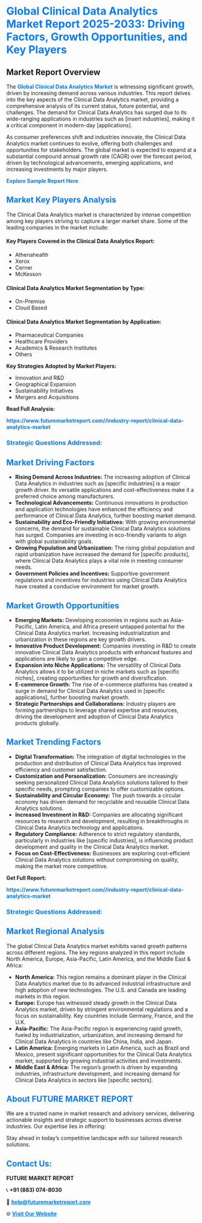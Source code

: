 <h1 style="color: #007BFF;">Global Clinical Data Analytics Market Report 2025-2033: Driving Factors, Growth Opportunities, and Key Players</h1>

<section id="overview">
<h2>Market Report Overview</h2>
<p>The <a href="https://www.futuremarketreport.com//industry-report/clinical-data-analytics-market" style="color: #007BFF; text-decoration: none;"><strong>Global Clinical Data Analytics Market</strong></a> is witnessing significant growth, driven by increasing demand across various industries. This report delves into the key aspects of the Clinical Data Analytics market, providing a comprehensive analysis of its current status, future potential, and challenges. The demand for Clinical Data Analytics has surged due to its wide-ranging applications in industries such as [insert industries], making it a critical component in modern-day [applications].</p>
<p>As consumer preferences shift and industries innovate, the Clinical Data Analytics market continues to evolve, offering both challenges and opportunities for stakeholders. The global market is expected to expand at a substantial compound annual growth rate (CAGR) over the forecast period, driven by technological advancements, emerging applications, and increasing investments by major players.</p>
</section>

<section id="overview">
<p><a href="https://www.futuremarketreport.com//request-sample/reportId=77056" style="color: #007BFF; text-decoration: none;"><strong>Explore Sample Report Here</strong></a></p>
</section>

<section id="key-players">
<h2 style="color: #007BFF;">Market Key Players Analysis</h2>
<p>The Clinical Data Analytics market is characterized by intense competition among key players striving to capture a larger market share. Some of the leading companies in the market include:</p>
<h4>Key Players Covered in the Clinical Data Analytics Report:</h4>
<ul><li>Athenahealth</li><li>Xerox</li><li>Cerner</li><li>McKesson</li></ul>
<h4>Clinical Data Analytics Market Segmentation by Type:</h4>
<ul><li>On-Premise</li><li>Cloud Based</li></ul>

<h4>Clinical Data Analytics Market Segmentation by Application:</h4>
<ul><li>Pharmaceutical Companies</li><li>Healthcare Providers</li><li>Academics &amp; Research Institutes</li><li>Others</li></ul>
<p><strong>Key Strategies Adopted by Market Players:</strong></p>
<ul>
<li>Innovation and R&D</li>
<li>Geographical Expansion</li>
<li>Sustainability Initiatives</li>
<li>Mergers and Acquisitions</li>
</ul>
</section>

<section>
<p><strong>Read Full Analysis: </strong></p><a href="https://www.futuremarketreport.com//industry-report/clinical-data-analytics-market" style="color: #007BFF; text-decoration: none;"><strong>https://www.futuremarketreport.com//industry-report/clinical-data-analytics-market</strong></a>
<h3 style="color: #007BFF;">Strategic Questions Addressed:</h3>
</section>

<section id="driving-factors">
<h2 style="color: #007BFF;">Market Driving Factors</h2>
<ul>
<li><strong>Rising Demand Across Industries:</strong> The increasing adoption of Clinical Data Analytics in industries such as [specific industries] is a major growth driver. Its versatile applications and cost-effectiveness make it a preferred choice among manufacturers.</li>
<li><strong>Technological Advancements:</strong> Continuous innovations in production and application technologies have enhanced the efficiency and performance of Clinical Data Analytics, further boosting market demand.</li>
<li><strong>Sustainability and Eco-Friendly Initiatives:</strong> With growing environmental concerns, the demand for sustainable Clinical Data Analytics solutions has surged. Companies are investing in eco-friendly variants to align with global sustainability goals.</li>
<li><strong>Growing Population and Urbanization:</strong> The rising global population and rapid urbanization have increased the demand for [specific products], where Clinical Data Analytics plays a vital role in meeting consumer needs.</li>
<li><strong>Government Policies and Incentives:</strong> Supportive government regulations and incentives for industries using Clinical Data Analytics have created a conducive environment for market growth.</li>
</ul>
</section>

<section id="growth-opportunities">
<h2 style="color: #007BFF;">Market Growth Opportunities</h2>
<ul>
<li><strong>Emerging Markets:</strong> Developing economies in regions such as Asia-Pacific, Latin America, and Africa present untapped potential for the Clinical Data Analytics market. Increasing industrialization and urbanization in these regions are key growth drivers.</li>
<li><strong>Innovative Product Development:</strong> Companies investing in R&D to create innovative Clinical Data Analytics products with enhanced features and applications are likely to gain a competitive edge.</li>
<li><strong>Expansion into Niche Applications:</strong> The versatility of Clinical Data Analytics allows it to be utilized in niche markets such as [specific niches], creating opportunities for growth and diversification.</li>
<li><strong>E-commerce Growth:</strong> The rise of e-commerce platforms has created a surge in demand for Clinical Data Analytics used in [specific applications], further boosting market growth.</li>
<li><strong>Strategic Partnerships and Collaborations:</strong> Industry players are forming partnerships to leverage shared expertise and resources, driving the development and adoption of Clinical Data Analytics products globally.</li>
</ul>
</section>

<section id="trending-factors">
<h2 style="color: #007BFF;">Market Trending Factors</h2>
<ul>
<li><strong>Digital Transformation:</strong> The integration of digital technologies in the production and distribution of Clinical Data Analytics has improved efficiency and customer satisfaction.</li>
<li><strong>Customization and Personalization:</strong> Consumers are increasingly seeking personalized Clinical Data Analytics solutions tailored to their specific needs, prompting companies to offer customizable options.</li>
<li><strong>Sustainability and Circular Economy:</strong> The push towards a circular economy has driven demand for recyclable and reusable Clinical Data Analytics solutions.</li>
<li><strong>Increased Investment in R&D:</strong> Companies are allocating significant resources to research and development, resulting in breakthroughs in Clinical Data Analytics technology and applications.</li>
<li><strong>Regulatory Compliance:</strong> Adherence to strict regulatory standards, particularly in industries like [specific industries], is influencing product development and quality in the Clinical Data Analytics market.</li>
<li><strong>Focus on Cost-Effectiveness:</strong> Businesses are exploring cost-efficient Clinical Data Analytics solutions without compromising on quality, making the market more competitive.</li>
</ul>
</section>

<section>
<p><strong>Get Full Report: </strong></p><a href="https://www.futuremarketreport.com//industry-report/clinical-data-analytics-market" style="color: #007BFF; text-decoration: none;"><strong>https://www.futuremarketreport.com//industry-report/clinical-data-analytics-market</strong></a>
<h3 style="color: #007BFF;">Strategic Questions Addressed:</h3>
</section>


<section id="regional-analysis">
<h2 style="color: #007BFF;">Market Regional Analysis</h2>
<p>The global Clinical Data Analytics market exhibits varied growth patterns across different regions. The key regions analyzed in this report include North America, Europe, Asia-Pacific, Latin America, and the Middle East & Africa:</p>
<ul>
<li><strong>North America:</strong> This region remains a dominant player in the Clinical Data Analytics market due to its advanced industrial infrastructure and high adoption of new technologies. The U.S. and Canada are leading markets in this region.</li>
<li><strong>Europe:</strong> Europe has witnessed steady growth in the Clinical Data Analytics market, driven by stringent environmental regulations and a focus on sustainability. Key countries include Germany, France, and the U.K.</li>
<li><strong>Asia-Pacific:</strong> The Asia-Pacific region is experiencing rapid growth, fueled by industrialization, urbanization, and increasing demand for Clinical Data Analytics in countries like China, India, and Japan.</li>
<li><strong>Latin America:</strong> Emerging markets in Latin America, such as Brazil and Mexico, present significant opportunities for the Clinical Data Analytics market, supported by growing industrial activities and investments.</li>
<li><strong>Middle East & Africa:</strong> The region’s growth is driven by expanding industries, infrastructure development, and increasing demand for Clinical Data Analytics in sectors like [specific sectors].</li>
</ul>
</section>

<footer>
<h2 style="color: #007BFF;">About FUTURE MARKET REPORT</h2>
<p>We are a trusted name in market research and advisory services, delivering actionable insights and strategic support to businesses across diverse industries. Our expertise lies in offering:</p>

<p>Stay ahead in today’s competitive landscape with our tailored research solutions.</p>

<h2 style="color: #007BFF;">Contact Us:</h2>
<p><strong>FUTURE MARKET REPORT</strong></p>
<p>📞 <strong>+91 (883) 074-8030</strong></p>
<p>📧 <strong><a href="mailto:help@futuremarketreport.com" style="color: #007BFF;">help@futuremarketreport.com</a></strong></p>
<p>🌐 <strong><a href="https://www.futuremarketreport.com/" style="color: #007BFF;">Visit Our Website</a></strong></p>
</footer>